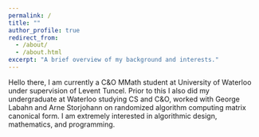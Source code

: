 ```yaml
---
permalink: /
title: ""
author_profile: true
redirect_from: 
  - /about/
  - /about.html
excerpt: "A brief overview of my background and interests."
---
```

Hello there, I am currently a C&O MMath student at University of Waterloo under
supervision of Levent Tuncel. Prior to this I also did my undergraduate at
Waterloo studying CS and C&O, worked with George Labahn and Arne Storjohann on randomized
algorithm computing matrix canonical form. I am extremely interested in
algorithmic design, mathematics, and programming.
